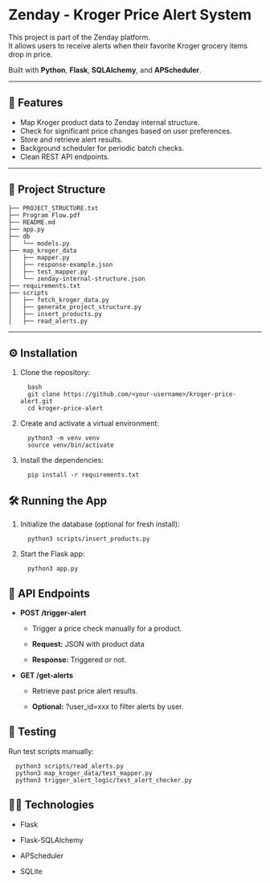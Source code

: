 # Zenday - Kroger Price Alert System

This project is part of the Zenday platform.  
It allows users to receive alerts when their favorite Kroger grocery items drop in price.

Built with **Python**, **Flask**, **SQLAlchemy**, and **APScheduler**.

---

## 🚀 Features

- Map Kroger product data to Zenday internal structure.
- Check for significant price changes based on user preferences.
- Store and retrieve alert results.
- Background scheduler for periodic batch checks.
- Clean REST API endpoints.

---

## 📂 Project Structure

<!-- STRUCTURE_START -->
```
├── PROJECT_STRUCTURE.txt
├── Program Flow.pdf
├── README.md
├── app.py
├── db
│   └── models.py
├── map_kroger_data
│   ├── mapper.py
│   ├── response-example.json
│   ├── test_mapper.py
│   └── zenday-internal-structure.json
├── requirements.txt
├── scripts
│   ├── fetch_kroger_data.py
│   ├── generate_project_structure.py
│   ├── insert_products.py
│   ├── read_alerts.py
```
<!-- STRUCTURE_END -->

---

## ⚙️ Installation

1. Clone the repository:

         bash
         git clone https://github.com/<your-username>/kroger-price-alert.git
         cd kroger-price-alert

2. Create and activate a virtual environment:

         python3 -m venv venv
         source venv/bin/activate

3. Install the dependencies:

         pip install -r requirements.txt

## 🛠️ Running the App

1. Initialize the database (optional for fresh install):

         python3 scripts/insert_products.py

2. Start the Flask app:

         python3 app.py

## 📡 API Endpoints

- **POST /trigger-alert**

  - Trigger a price check manually for a product.

  - **Request:** JSON with product data

  - **Response:** Triggered or not.

- **GET /get-alerts**

  - Retrieve past price alert results.

  - **Optional:** ?user_id=xxx to filter alerts by user.

## 🧪 Testing

Run test scripts manually:

      python3 scripts/read_alerts.py
      python3 map_kroger_data/test_mapper.py
      python3 trigger_alert_logic/test_alert_checker.py

## 👨‍💻 Technologies

 - Flask

 - Flask-SQLAlchemy

 - APScheduler

 - SQLite
